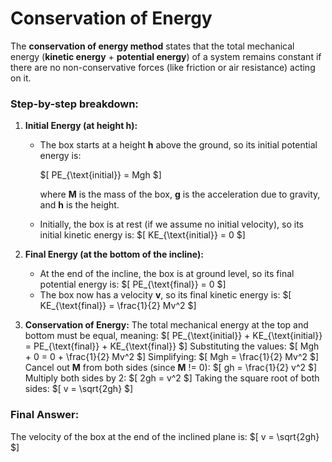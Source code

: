 # Conservation of Energy
The **conservation of energy method** states that the total mechanical energy (**kinetic energy** + **potential energy**) of a system remains constant if there are no non-conservative forces (like friction or air resistance) acting on it.

### Step-by-step breakdown:

1. **Initial Energy (at height h):**
   - The box starts at a height **h** above the ground, so its initial potential energy is:
     
     $\[
     PE_{\text{initial}} = Mgh
     $\]
   

     where **M** is the mass of the box, **g** is the acceleration due to gravity, and **h** is the height.

   - Initially, the box is at rest (if we assume no initial velocity), so its initial kinetic energy is:
     $\[
     KE_{\text{initial}} = 0
     $\]

2. **Final Energy (at the bottom of the incline):**
   - At the end of the incline, the box is at ground level, so its final potential energy is:
     $\[
     PE_{\text{final}} = 0
     $\]
   - The box now has a velocity **v**, so its final kinetic energy is:
     $\[
     KE_{\text{final}} = \frac{1}{2} Mv^2
     $\]

3. **Conservation of Energy:**
   The total mechanical energy at the top and bottom must be equal, meaning:
   $\[
   PE_{\text{initial}} + KE_{\text{initial}} = PE_{\text{final}} + KE_{\text{final}}
   $\]
   Substituting the values:
   $\[
   Mgh + 0 = 0 + \frac{1}{2} Mv^2
   $\]
   Simplifying:
   $\[
   Mgh = \frac{1}{2} Mv^2
   $\]
   Cancel out **M** from both sides (since **M** != 0):
   $\[
   gh = \frac{1}{2} v^2
   $\]
   Multiply both sides by 2:
   $\[
   2gh = v^2
   $\]
   Taking the square root of both sides:
   $\[
   v = \sqrt{2gh}
   $\]

### Final Answer:
The velocity of the box at the end of the inclined plane is:
$\[
v = \sqrt{2gh}
$\]
